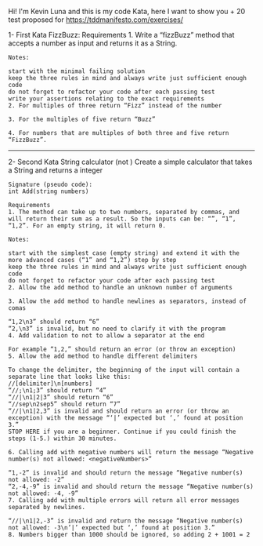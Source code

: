 Hi! I'm Kevin Luna and this is my code Kata, here I want to show you + 20 test proposed for https://tddmanifesto.com/exercises/

1- First Kata FizzBuzz:
    Requirements
    1. Write a “fizzBuzz” method that accepts a number as input and returns it as a String.

    Notes:

    start with the minimal failing solution
    keep the three rules in mind and always write just sufficient enough code
    do not forget to refactor your code after each passing test
    write your assertions relating to the exact requirements
    2. For multiples of three return “Fizz” instead of the number

    3. For the multiples of five return “Buzz”

    4. For numbers that are multiples of both three and five return “FizzBuzz”.

-------------------------------------------------------------------------------------------------

2- Second Kata String calculator (not )
    Create a simple calculator that takes a String and returns a integer

    Signature (pseudo code):
    int Add(string numbers)

    Requirements
    1. The method can take up to two numbers, separated by commas, and will return their sum as a result. So the inputs can be: “”, “1”, “1,2”. For an empty string, it will return 0.

    Notes:

    start with the simplest case (empty string) and extend it with the more advanced cases (“1” and “1,2”) step by step
    keep the three rules in mind and always write just sufficient enough code
    do not forget to refactor your code after each passing test
    2. Allow the add method to handle an unknown number of arguments

    3. Allow the add method to handle newlines as separators, instead of comas

    “1,2\n3” should return “6”
    “2,\n3” is invalid, but no need to clarify it with the program
    4. Add validation to not to allow a separator at the end

    For example “1,2,” should return an error (or throw an exception)
    5. Allow the add method to handle different delimiters

    To change the delimiter, the beginning of the input will contain a separate line that looks like this:
    //[delimiter]\n[numbers]
    “//;\n1;3” should return “4”
    “//|\n1|2|3” should return “6”
    “//sep\n2sep5” should return “7”
    “//|\n1|2,3” is invalid and should return an error (or throw an exception) with the message “‘|’ expected but ‘,’ found at position 3.”
    STOP HERE if you are a beginner. Continue if you could finish the steps (1-5.) within 30 minutes.

    6. Calling add with negative numbers will return the message “Negative number(s) not allowed: <negativeNumbers>”

    “1,-2” is invalid and should return the message “Negative number(s) not allowed: -2”
    “2,-4,-9” is invalid and should return the message “Negative number(s) not allowed: -4, -9”
    7. Calling add with multiple errors will return all error messages separated by newlines.

    “//|\n1|2,-3” is invalid and return the message “Negative number(s) not allowed: -3\n’|’ expected but ‘,’ found at position 3.”
    8. Numbers bigger than 1000 should be ignored, so adding 2 + 1001 = 2